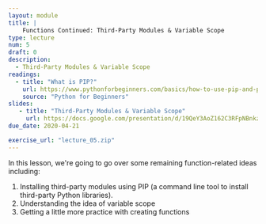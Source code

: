 ```yaml
---
layout: module
title: |
    Functions Continued: Third-Party Modules & Variable Scope
type: lecture
num: 5
draft: 0
description:
  - Third-Party Modules & Variable Scope
readings:
  - title: "What is PIP?"
    url: https://www.pythonforbeginners.com/basics/how-to-use-pip-and-pypi
    source: "Python for Beginners"
slides: 
   - title: "Third-Party Modules & Variable Scope"
     url: https://docs.google.com/presentation/d/19QeY3AoZ162C3RFpNBnkzH-KXmqXAJUkQqktWGd2dSM/edit?usp=sharing 
due_date: 2020-04-21

exercise_url: "lecture_05.zip"
---
```


In this lesson, we're going to go over some remaining function-related ideas including:
1. Installing third-party modules using PIP (a command line tool to install third-party Python libraries).
2. Understanding the idea of variable scope
3. Getting a little more practice with creating functions